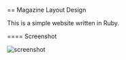 == Magazine Layout Design

This is a simple website written in Ruby. 

==== Screenshot

![screenshot](https://cloud.githubusercontent.com/assets/3406362/9317897/92b6b35c-450c-11e5-8ac3-b74b8d93004d.png)
